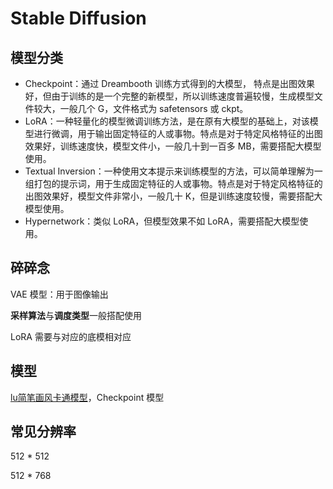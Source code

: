 # Stable Diffusion

## 模型分类

- Checkpoint：通过 Dreambooth 训练方式得到的大模型， 特点是出图效果好，但由于训练的是一个完整的新模型，所以训练速度普遍较慢，生成模型文件较大，一般几个 G，文件格式为 safetensors 或 ckpt。
- LoRA：一种轻量化的模型微调训练方法，是在原有大模型的基础上，对该模型进行微调，用于输出固定特征的人或事物。特点是对于特定风格特征的出图效果好，训练速度快，模型文件小，一般几十到一百多 MB，需要搭配大模型使用。
- Textual Inversion：一种使用文本提示来训练模型的方法，可以简单理解为一组打包的提示词，用于生成固定特征的人或事物。特点是对于特定风格特征的出图效果好，模型文件非常小，一般几十 K，但是训练速度较慢，需要搭配大模型使用。
- Hypernetwork：类似 LoRA，但模型效果不如 LoRA，需要搭配大模型使用。

## 碎碎念

VAE 模型：用于图像输出

**采样算法**与**调度类型**一般搭配使用

LoRA 需要与对应的底模相对应

## 模型

[lu简笔画风卡通模型](https://www.liblib.art/modelinfo/ca94dc34ff0c4d2fbf1f0ad4e62ac5fc)，Checkpoint 模型

## 常见分辨率

512 \* 512

512 \* 768
